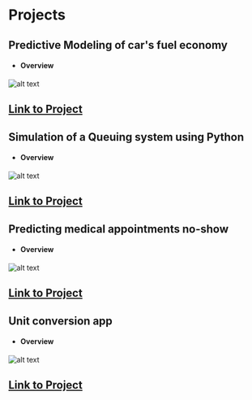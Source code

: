 # Projects
## Predictive Modeling of car's fuel economy
- #### Overview
![alt text](image.jpg)
## [Link to Project](https://github.com/miguelrizzog96/Regression_Predictive_Model)
## Simulation of a Queuing system using Python
- #### Overview
![alt text](https://user-images.githubusercontent.com/69512046/94444662-8c808880-0174-11eb-8706-e05c9b4b7eed.JPG)
## [Link to Project](https://github.com/miguelrizzog96/Queue_Simulation_Python)
## Predicting medical appointments no-show
- #### Overview
![alt text](image.jpg)
## [Link to Project](https://github.com/miguelrizzog96/Appointment_NoShow_classifier)
## Unit conversion app
- #### Overview
![alt text](https://user-images.githubusercontent.com/69512046/99093977-94bc4800-25a9-11eb-84ab-df4a47409014.JPG)
## [Link to Project](https://github.com/miguelrizzog96/Unit_Converter)
